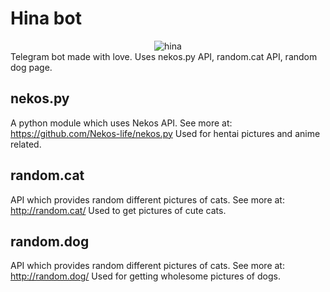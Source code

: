 # Hina bot
<div align="center">
  <img src="https://i.pinimg.com/originals/1a/43/16/1a431651fb17aaeabad9055a8e183d3a.jpg" alt="hina"/>
</div>
Telegram bot made with love. Uses nekos.py API, random.cat API, random dog page.

## nekos.py
A python module which uses Nekos API. See more at: https://github.com/Nekos-life/nekos.py
Used for hentai pictures and anime related.

## random.cat
API which provides random different pictures of cats. See more at: http://random.cat/
Used to get pictures of cute cats.

## random.dog
API which provides random different pictures of cats. See more at: http://random.dog/
Used for getting wholesome pictures of dogs.
